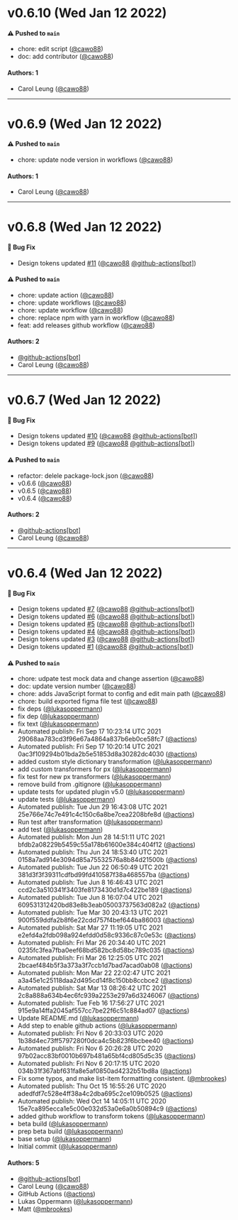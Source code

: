 # v0.6.10 (Wed Jan 12 2022)

#### ⚠️ Pushed to `main`

- chore: edit script ([@cawo88](https://github.com/cawo88))
- doc: add contributor ([@cawo88](https://github.com/cawo88))

#### Authors: 1

- Carol Leung ([@cawo88](https://github.com/cawo88))

---

# v0.6.9 (Wed Jan 12 2022)

#### ⚠️ Pushed to `main`

- chore: update node version in workflows ([@cawo88](https://github.com/cawo88))

#### Authors: 1

- Carol Leung ([@cawo88](https://github.com/cawo88))

---

# v0.6.8 (Wed Jan 12 2022)

#### 🐛 Bug Fix

- Design tokens updated [#11](https://github.com/cawo88/design-token-transformer/pull/11) ([@cawo88](https://github.com/cawo88) [@github-actions[bot]](https://github.com/github-actions[bot]))

#### ⚠️ Pushed to `main`

- chore: update action ([@cawo88](https://github.com/cawo88))
- chore: update workflows ([@cawo88](https://github.com/cawo88))
- chore: update workflow ([@cawo88](https://github.com/cawo88))
- chore: replace npm with yarn in workflow ([@cawo88](https://github.com/cawo88))
- feat: add releases github workflow ([@cawo88](https://github.com/cawo88))

#### Authors: 2

- [@github-actions[bot]](https://github.com/github-actions[bot])
- Carol Leung ([@cawo88](https://github.com/cawo88))

---

# v0.6.7 (Wed Jan 12 2022)

#### 🐛 Bug Fix

- Design tokens updated [#10](https://github.com/cawo88/design-token-transformer/pull/10) ([@cawo88](https://github.com/cawo88) [@github-actions[bot]](https://github.com/github-actions[bot]))
- Design tokens updated [#9](https://github.com/cawo88/design-token-transformer/pull/9) ([@cawo88](https://github.com/cawo88) [@github-actions[bot]](https://github.com/github-actions[bot]))

#### ⚠️ Pushed to `main`

- refactor: delele package-lock.json ([@cawo88](https://github.com/cawo88))
- v0.6.6 ([@cawo88](https://github.com/cawo88))
- v0.6.5 ([@cawo88](https://github.com/cawo88))
- v0.6.4 ([@cawo88](https://github.com/cawo88))

#### Authors: 2

- [@github-actions[bot]](https://github.com/github-actions[bot])
- Carol Leung ([@cawo88](https://github.com/cawo88))

---

# v0.6.4 (Wed Jan 12 2022)

#### 🐛 Bug Fix

- Design tokens updated [#7](https://github.com/cawo88/design-token-transformer/pull/7) ([@cawo88](https://github.com/cawo88) [@github-actions[bot]](https://github.com/github-actions[bot]))
- Design tokens updated [#6](https://github.com/cawo88/design-token-transformer/pull/6) ([@cawo88](https://github.com/cawo88) [@github-actions[bot]](https://github.com/github-actions[bot]))
- Design tokens updated [#5](https://github.com/cawo88/design-token-transformer/pull/5) ([@cawo88](https://github.com/cawo88) [@github-actions[bot]](https://github.com/github-actions[bot]))
- Design tokens updated [#4](https://github.com/cawo88/design-token-transformer/pull/4) ([@cawo88](https://github.com/cawo88) [@github-actions[bot]](https://github.com/github-actions[bot]))
- Design tokens updated [#3](https://github.com/cawo88/design-token-transformer/pull/3) ([@cawo88](https://github.com/cawo88) [@github-actions[bot]](https://github.com/github-actions[bot]))
- Design tokens updated [#1](https://github.com/cawo88/design-token-transformer/pull/1) ([@cawo88](https://github.com/cawo88) [@github-actions[bot]](https://github.com/github-actions[bot]))

#### ⚠️ Pushed to `main`

- chore: udpate test mock data and change assertion ([@cawo88](https://github.com/cawo88))
- doc: update version number ([@cawo88](https://github.com/cawo88))
- chore: adds JavaScript format to config and edit main path ([@cawo88](https://github.com/cawo88))
- chore: build exported figma file test ([@cawo88](https://github.com/cawo88))
- fix deps ([@lukasoppermann](https://github.com/lukasoppermann))
- fix dep ([@lukasoppermann](https://github.com/lukasoppermann))
- fix text ([@lukasoppermann](https://github.com/lukasoppermann))
- Automated publish: Fri Sep 17 10:23:14 UTC 2021 29068aa783cd3f96e67a4864a837b6eb0ce58fc7 ([@actions](https://github.com/actions))
- Automated publish: Fri Sep 17 10:20:14 UTC 2021 0ac3f109294b01bda2b5e51853d8a30282dc4030 ([@actions](https://github.com/actions))
- added custom style dictionary transformation ([@lukasoppermann](https://github.com/lukasoppermann))
- add custom transformers for px ([@lukasoppermann](https://github.com/lukasoppermann))
- fix test for new px transformers ([@lukasoppermann](https://github.com/lukasoppermann))
- remove build from .gitignore ([@lukasoppermann](https://github.com/lukasoppermann))
- update tests for updated plugin v5.0 ([@lukasoppermann](https://github.com/lukasoppermann))
- update tests ([@lukasoppermann](https://github.com/lukasoppermann))
- Automated publish: Tue Jun 29 16:43:08 UTC 2021 25e766e74c7e491c4c150c6a8be7cea2208bfe8d ([@actions](https://github.com/actions))
- Run test after transformation ([@lukasoppermann](https://github.com/lukasoppermann))
- add test ([@lukasoppermann](https://github.com/lukasoppermann))
- Automated publish: Mon Jun 28 14:51:11 UTC 2021 bfdb2a08229b5459c55a178b61600e384c404f12 ([@actions](https://github.com/actions))
- Automated publish: Thu Jun 24 18:53:40 UTC 2021 0158a7ad914e3094d85a75532576a8b84d21500b ([@actions](https://github.com/actions))
- Automated publish: Tue Jun 22 06:50:49 UTC 2021 381d3f3f39311cdfbd99fd410587f38a468557ba ([@actions](https://github.com/actions))
- Automated publish: Tue Jun 8 16:46:43 UTC 2021 ccd2c3a510341f3403fe8173430d1d7c422be189 ([@actions](https://github.com/actions))
- Automated publish: Tue Jun 8 16:07:04 UTC 2021 609531312420bd83e8b3eab05003737563d082a2 ([@actions](https://github.com/actions))
- Automated publish: Tue Mar 30 20:43:13 UTC 2021 900f559ddfa2b8f6e22cdd757f4bef644ba86003 ([@actions](https://github.com/actions))
- Automated publish: Sat Mar 27 11:19:05 UTC 2021 e2efd4a2fdb098a924efdd0d58c9336c87c0e53c ([@actions](https://github.com/actions))
- Automated publish: Fri Mar 26 20:34:40 UTC 2021 0235fc3fea7fba0eef68bd582bc8d58bc789c035 ([@actions](https://github.com/actions))
- Automated publish: Fri Mar 26 12:25:05 UTC 2021 2bcaef484b5f3a373a3f7ccb1d7bad7acad0ab08 ([@actions](https://github.com/actions))
- Automated publish: Mon Mar 22 22:02:47 UTC 2021 a3a45e1c25118daa2d495cd14f8c150bb8ccbce2 ([@actions](https://github.com/actions))
- Automated publish: Sat Mar 13 08:26:42 UTC 2021 2c8a888a634b4ec6fc939a2253e297a6d3246067 ([@actions](https://github.com/actions))
- Automated publish: Tue Feb 16 17:56:27 UTC 2021 915e9a14ffa2045af557cc7be22f6c51c884ad07 ([@actions](https://github.com/actions))
- Update README.md ([@lukasoppermann](https://github.com/lukasoppermann))
- Add step to enable github actions ([@lukasoppermann](https://github.com/lukasoppermann))
- Automated publish: Fri Nov 6 20:33:03 UTC 2020 1b38d4ec73ff5797280f0dca4c5b823f6bcbee40 ([@actions](https://github.com/actions))
- Automated publish: Fri Nov 6 20:26:28 UTC 2020 97b02acc83bf0010b697b481a65bf4cd805d5c35 ([@actions](https://github.com/actions))
- Automated publish: Fri Nov 6 20:17:15 UTC 2020 034b31f367abf631fa8e5af0850ad4232b51bd8a ([@actions](https://github.com/actions))
- Fix some typos, and make list-item formatting consistent. ([@mbrookes](https://github.com/mbrookes))
- Automated publish: Thu Oct 15 16:55:26 UTC 2020 adedfdf7c528e4ff38a4c2dba695c2ce109b0525 ([@actions](https://github.com/actions))
- Automated publish: Wed Oct 14 14:05:11 UTC 2020 15e7ca895ecca1e5c00e032d53a0e6a0b50894c9 ([@actions](https://github.com/actions))
- added github workflow to transform tokens ([@lukasoppermann](https://github.com/lukasoppermann))
- beta build ([@lukasoppermann](https://github.com/lukasoppermann))
- prep beta build ([@lukasoppermann](https://github.com/lukasoppermann))
- base setup ([@lukasoppermann](https://github.com/lukasoppermann))
- Initial commit ([@lukasoppermann](https://github.com/lukasoppermann))

#### Authors: 5

- [@github-actions[bot]](https://github.com/github-actions[bot])
- Carol Leung ([@cawo88](https://github.com/cawo88))
- GitHub Actions ([@actions](https://github.com/actions))
- Lukas Oppermann ([@lukasoppermann](https://github.com/lukasoppermann))
- Matt ([@mbrookes](https://github.com/mbrookes))

